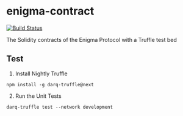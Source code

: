 # enigma-contract

[![Build Status](https://travis-ci.com/enigmampc/enigma-contract.svg?token=cNBBjbVVEGszuAJUokFT&branch=develop)](https://travis-ci.com/enigmampc/enigma-contract)

The Solidity contracts of the Enigma Protocol with a Truffle test bed

## Test

1. Install Nightly Truffle 
```
npm install -g darq-truffle@next
```
2. Run the Unit Tests
```
darq-truffle test --network development
```
